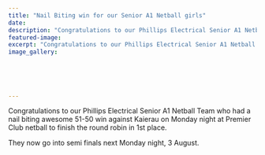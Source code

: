 ```yaml
---
title: "Nail Biting win for our Senior A1 Netball girls"
date: 
description: "Congratulations to our Phillips Electrical Senior A1 Netball Team who had a nail biting 51-50 win against Kaierau on Monday night at Premier Club netball to finish the round robin in 1st place."
featured-image: 
excerpt: "Congratulations to our Phillips Electrical Senior A1 Netball Team who had a nail biting awesome 51-50 win against Kaierau on Monday night at Premier Club netball to finish the round robin in 1st place."
image_gallery:
    
    
    
    
    
---
```


<p><span>Congratulations to our Phillips Electrical Senior A1 Netball Team who had a nail biting awesome 51-50 win against Kaierau on Monday night at Premier Club netball to finish the round robin in 1st place. </span></p>
<p><span>They now go into semi finals next Monday night, 3 August.</span></p>

